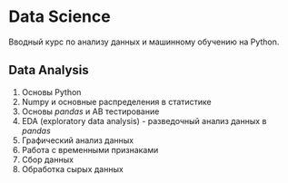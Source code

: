 # Data Science

Вводный курс по анализу данных и машинному обучению на Python. 

## Data Analysis 

1. Основы Python
2. Numpy и основные распределения в статистике
3. Основы *pandas* и AB тестирование
4. EDA (exploratory data analysis) - разведочный анализ данных в *pandas*
5. Графический анализ данных 
6. Работа с временными признаками
7. Сбор данных
8. Обработка сырых данных

